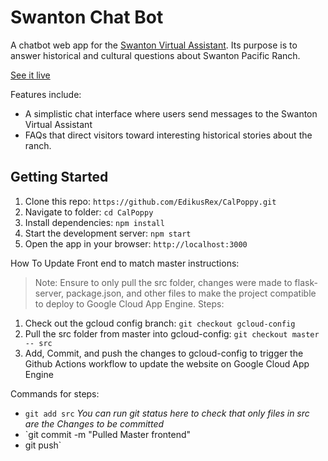 # Swanton Chat Bot

A chatbot web app for the [Swanton Virtual Assistant](https://github.com/calpoly-csai/swanton). Its purpose is to answer historical and cultural questions about Swanton Pacific Ranch.

[See it live](https://swantonpoppy.org)

Features include:

- A simplistic chat interface where users send messages to the Swanton Virtual Assistant
- FAQs that direct visitors toward interesting historical stories about the ranch.

## Getting Started

1. Clone this repo: `https://github.com/EdikusRex/CalPoppy.git`
2. Navigate to folder: `cd CalPoppy`
3. Install dependencies: `npm install`
4. Start the development server: `npm start`
5. Open the app in your browser: `http://localhost:3000`



How To Update Front end to match master instructions: 
> Note: Ensure to only pull the src folder, changes were made to flask-server, package.json, and other files to make the project compatible to deploy to Google Cloud App Engine.
Steps:
1. Check out the gcloud config branch: `git checkout gcloud-config`
2. Pull the src folder from master into gcloud-config: `git checkout master -- src`
3. Add, Commit, and push the changes to gcloud-config to trigger the Github Actions workflow to update the website on Google Cloud App Engine

Commands for steps:
* `git add src`
*You can run git status here to check that only files in src are the Changes to be committed*
* `git commit -m "Pulled Master frontend"
* git push`